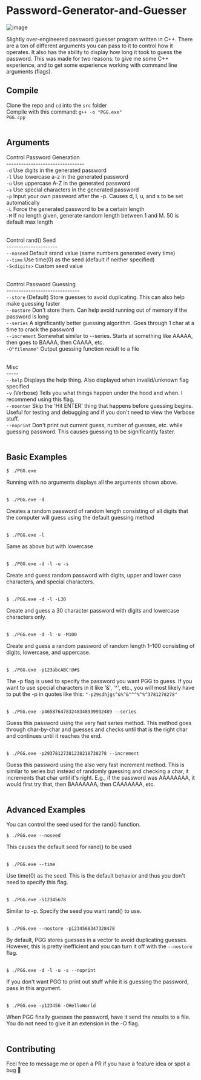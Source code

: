 # Password-Generator-and-Guesser

![image](https://user-images.githubusercontent.com/56001219/219805537-69efcc28-fecf-4554-8e80-61c698ecc461.png)

Slightly over-engineered password guesser program written in C++. There are a ton of different arguments you can pass to it to control how it operates. It also has the ability to display how long it took to guess the password. This was made for two reasons: to give me some C++ experience, and to get some experience working with command line arguments (flags).<br>

## Compile
Clone the repo and <code>cd</code> into the <code>src</code> folder<br>
Compile with this command:
<code>g++ -o "PGG.exe" PGG.cpp</code><br><br>

## Arguments
Control Password Generation<br>
\--------------------------------<br>
<code>-d</code> Use digits in the generated password<br>
<code>-l</code> Use lowercase a-z in the generated password<br>
<code>-u</code> Use uppercase A-Z in the generated password<br>
<code>-s</code> Use special characters in the generated password<br>
<code>-p</code> Input your own password after the -p. Causes d, l, u, and s to be set automatically<br>
<code>-L</code> Force the generated password to be a certain length<br>
<code>-M</code> If no length given, generate random length between 1 and M. 50 is default max length<br><br>

Control rand() Seed<br>
\---------------------<br>
<code>--noseed</code> Default srand value (same numbers generated every time)<br>
<code>--time</code> Use time(0) as the seed (default if neither specified)<br>
<code>-S\<digits></code> Custom seed value<br><br>

Control Password Guessing<br>
\------------------------------<br>
<code>--store</code> (Default) Store guesses to avoid duplicating. This can also help make guessing faster<br>
<code>--nostore</code> Don't store them. Can help avoid running out of memory if the password is long<br>
<code>--series</code> A significantly better guessing algorithm. Goes through 1 char at a time to crack the password<br>
<code>--increment</code> Somewhat similar to --series. Starts at something like AAAAA, then goes to BAAAA, then CAAAA, etc.<br>
<code>-O"filename"</code> Output guessing function result to a file<br><br>

Misc<br>
\-----<br>
<code>--help</code> Displays the help thing. Also displayed when invalid/unknown flag specified<br>
<code>-v</code> (Verbose) Tells you what things happen under the hood and when. I recommend using this flag.<br>
<code>--noenter</code> Skip the 'Hit ENTER' thing that happens before guessing begins. Useful for testing and debugging and if you don't need to view the Verbose stuff.<br>
<code>--noprint</code> Don't print out current guess, number of guesses, etc. while guessing password. This causes guessing to be significantly faster.<br><br>

## Basic Examples
```
$ ./PGG.exe
```
Running with no arguments displays all the arguments shown above.<br><br>

```
$ ./PGG.exe -d
```
Creates a random password of random length consisting of all digits that the computer will guess using the default guessing method<br><br>

```
$ ./PGG.exe -l
```
Same as above but with lowercase<br><br>

```
$ ./PGG.exe -d -l -u -s
```
Create and guess random password with digits, upper and lower case characters, and special characters.<br><br>

```
$ ./PGG.exe -d -l -L30
```
Create and guess a 30 character password with digits and lowercase characters only.<br><br>

```
$ ./PGG.exe -d -l -u -M100
```
Create and guess a random password of random length 1–100 consisting of digits, lowercase, and uppercase.<br><br>

```
$ ./PGG.exe -p123abcABC!@#$
```
The -p flag is used to specify the password you want PGG to guess. If you want to use special characters in it like '&', '^', etc., you will most likely have to put the -p in quotes like this: ```"-p29sdhjgs^&%^&^^^%^%^3781278278"```<br><br>

```
$ ./PGG.exe -p4658764783248348939932489 --series
```
Guess this password using the very fast series method. This method goes through char-by-char and guesses and checks until that is the right char and continues until it reaches the end.<br><br>

```
$ ./PGG.exe -p29378127381238218738278 --increment
```
Guess this password using the also very fast increment method. This is similar to series but instead of randomly guessing and checking a char, it increments that char until it's right. E.g., if the password was AAAAAAAA, it would first try that, then BAAAAAAA, then CAAAAAAA, etc.<br><br>

## Advanced Examples
You can control the seed used for the rand() function.
```
$ ./PGG.exe --noseed
```
This causes the default seed for rand() to be used<br><br>

```
$ ./PGG.exe --time
```
Use time(0) as the seed. This is the default behavior and thus you don't need to specify this flag.<br><br>

```
$ ./PGG.exe -S12345678
```
Similar to -p. Specify the seed you want rand() to use.<br><br>
```
$ ./PGG.exe --nostore -p1234568347328478
```
By default, PGG stores guesses in a vector to avoid duplicating guesses. However, this is pretty inefficient and you can turn it off with the ```--nostore``` flag.<br><br>

```
$ ./PGG.exe -d -l -u -s --noprint
```
If you don't want PGG to print out stuff while it is guessing the password, pass in this argument.<br><br>

```
$ ./PGG.exe -p123456 -OHelloWorld
```
When PGG finally guesses the password, have it send the results to a file. You do not need to give it an extension in the -O flag.<br><br>

## Contributing
Feel free to message me or open a PR if you have a feature idea or spot a bug 🐛
